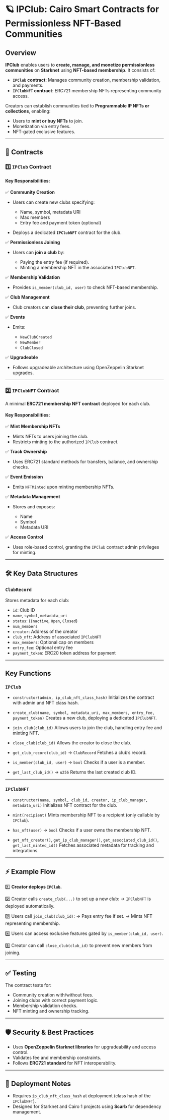 # 🪐 IPClub: Cairo Smart Contracts for Permissionless NFT-Based Communities

## Overview

**IPClub** enables users to **create, manage, and monetize permissionless communities** on **Starknet** using **NFT-based membership**.
It consists of:

* **`IPClub` contract**: Manages community creation, membership validation, and payments.
* **`IPClubNFT` contract**: ERC721 membership NFTs representing community access.

Creators can establish communities tied to **Programmable IP NFTs or collections**, enabling:

* Users to **mint or buy NFTs** to join.
* Monetization via entry fees.
* NFT-gated exclusive features.

---

## 📜 Contracts

### 1️⃣ `IPClub` Contract

#### Key Responsibilities:

✅ **Community Creation**

* Users can create new clubs specifying:

  * Name, symbol, metadata URI
  * Max members
  * Entry fee and payment token (optional)
* Deploys a dedicated **`IPClubNFT`** contract for the club.

✅ **Permissionless Joining**

* Users can **join a club** by:

  * Paying the entry fee (if required).
  * Minting a membership NFT in the associated `IPClubNFT`.

✅ **Membership Validation**

* Provides `is_member(club_id, user)` to check NFT-based membership.

✅ **Club Management**

* Club creators can **close their club**, preventing further joins.

✅ **Events**

* Emits:

  * `NewClubCreated`
  * `NewMember`
  * `ClubClosed`

✅ **Upgradeable**

* Follows upgradeable architecture using OpenZeppelin Starknet upgrades.

---

### 2️⃣ `IPClubNFT` Contract

A minimal **ERC721 membership NFT contract** deployed for each club.

#### Key Responsibilities:

✅ **Mint Membership NFTs**

* Mints NFTs to users joining the club.
* Restricts minting to the authorized `IPClub` contract.

✅ **Track Ownership**

* Uses ERC721 standard methods for transfers, balance, and ownership checks.

✅ **Event Emission**

* Emits `NFTMinted` upon minting membership NFTs.

✅ **Metadata Management**

* Stores and exposes:

  * Name
  * Symbol
  * Metadata URI

✅ **Access Control**

* Uses role-based control, granting the `IPClub` contract admin privileges for minting.

---

## 🛠️ Key Data Structures

### `ClubRecord`

Stores metadata for each club:

* `id`: Club ID
* `name`, `symbol`, `metadata_uri`
* `status`: (`Inactive`, `Open`, `Closed`)
* `num_members`
* `creator`: Address of the creator
* `club_nft`: Address of associated `IPClubNFT`
* `max_members`: Optional cap on members
* `entry_fee`: Optional entry fee
* `payment_token`: ERC20 token address for payment

---

## Key Functions

### `IPClub`

* `constructor(admin, ip_club_nft_class_hash)`
  Initializes the contract with admin and NFT class hash.

* `create_club(name, symbol, metadata_uri, max_members, entry_fee, payment_token)`
  Creates a new club, deploying a dedicated `IPClubNFT`.

* `join_club(club_id)`
  Allows users to join the club, handling entry fee and minting NFT.

* `close_club(club_id)`
  Allows the creator to close the club.

* `get_club_record(club_id)` → `ClubRecord`
  Fetches a club’s record.

* `is_member(club_id, user)` → `bool`
  Checks if a user is a member.

* `get_last_club_id()` → `u256`
  Returns the last created club ID.

---

### `IPClubNFT`

* `constructor(name, symbol, club_id, creator, ip_club_manager, metadata_uri)`
  Initializes NFT contract for the club.

* `mint(recipient)`
  Mints membership NFT to a recipient (only callable by `IPClub`).

* `has_nft(user)` → `bool`
  Checks if a user owns the membership NFT.

* `get_nft_creator()`, `get_ip_club_manager()`, `get_associated_club_id()`, `get_last_minted_id()`
  Fetches associated metadata for tracking and integrations.

---

## ⚡ Example Flow

1️⃣ **Creator deploys `IPClub`.**

2️⃣ Creator calls `create_club(...)` to set up a new club:
→ `IPClubNFT` is deployed automatically.

3️⃣ Users call `join_club(club_id)`:
→ Pays entry fee if set.
→ Mints NFT representing membership.

4️⃣ Users can access exclusive features gated by `is_member(club_id, user)`.

5️⃣ Creator can call `close_club(club_id)` to prevent new members from joining.

---

## ✅ Testing

The contract tests for:

* Community creation with/without fees.
* Joining clubs with correct payment logic.
* Membership validation checks.
* NFT minting and ownership tracking.

---

## 🛡️ Security & Best Practices

* Uses **OpenZeppelin Starknet libraries** for upgradeability and access control.
* Validates fee and membership constraints.
* Follows **ERC721 standard** for NFT interoperability.

---

## 🚀 Deployment Notes

* Requires `ip_club_nft_class_hash` at deployment (class hash of the `IPClubNFT`).
* Designed for Starknet and Cairo 1 projects using **Scarb** for dependency management.
